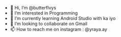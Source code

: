 - 👋 Hi, I’m @butterflvys
- 👀 I’m interested in Programming
- 🌱 I’m currently learning Android Studio with ka iyo
- 💞️ I’m looking to collaborate on Gmail
- 📫 How to reach me on instagram : @yraya.ay

<!---
butterflvys/butterflvys is a ✨ special ✨ repository because its `README.md` (this file) appears on your GitHub profile.
You can click the Preview link to take a look at your changes.
--->
